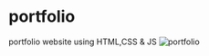 # portfolio
portfolio website using HTML,CSS &amp; JS
![portfolio](https://github.com/user-attachments/assets/434a5b6c-89f0-4b26-8114-38c68c9a92d8)
